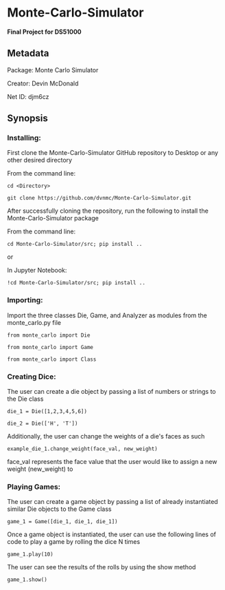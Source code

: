 # Monte-Carlo-Simulator
**Final Project for DS51000**


## Metadata
Package: Monte Carlo Simulator

Creator: Devin McDonald

Net ID: djm6cz


## Synopsis

### Installing:

First clone the Monte-Carlo-Simulator GitHub repository to Desktop or any other desired directory

From the command line: 

`cd <Directory>`

`git clone https://github.com/dvnmc/Monte-Carlo-Simulator.git`

After successfully cloning the repository, run the following to install the Monte-Carlo-Simulator package

From the command line: 

`cd Monte-Carlo-Simulator/src; pip install ..`

or

In Jupyter Notebook: 

`!cd Monte-Carlo-Simulator/src; pip install ..`


### Importing:

Import the three classes Die, Game, and Analyzer as modules from the monte_carlo.py file

`from monte_carlo import Die`

`from monte_carlo import Game`

`from monte_carlo import Class`


### Creating Dice:

The user can create a die object by passing a list of numbers or strings to the Die class

`die_1 = Die([1,2,3,4,5,6])`

`die_2 = Die(['H', 'T'])`

Additionally, the user can change the weights of a die's faces as such

`example_die_1.change_weight(face_val, new_weight)`

face_val represents the face value that the user would like to assign a new weight (new_weight) to


### Playing Games:

The user can create a game object by passing a list of already instantiated similar Die objects to the Game class

`game_1 = Game([die_1, die_1, die_1])`

Once a game object is instantiated, the user can use the following lines of code to play a game by rolling the dice N times

`game_1.play(10)`

The user can see the results of the rolls by using the show method

`game_1.show()`






